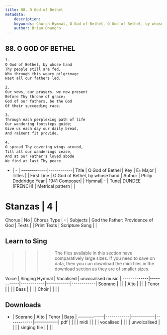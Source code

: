 ```yaml
---
title: 88. O God of Bethel
metadata:
    description: 
    keywords: Church Hymnal, O God of Bethel, O God of Bethel, by whose hand, 
    author: Brian Onang'o
---
```



## 88. O GOD OF BETHEL

```txt
1.
O God of Bethel, by whose hand 
Thy people still are fed, 
Who through this weary pilgrimage 
Hast all our fathers led. 

2.
Our vows, our prayers, we now present 
Before Thy throne of grace; 
God of our fathers, be the God 
Of their succeeding race. 

3.
Through each perplexing path of life 
Our wandering footsteps guide; 
Give us each day our daily bread, 
And raiment fit provide. 

4.
O spread Thy covering wings around, 
Till all our wanderings cease, 
And at our Father's loved abode 
We find at last Thy peace.

```

- |   -  |
-------------|------------|
Title | O God of Bethel |
Key | E♭ Major |
Titles |  |
First Line | O God of Bethel, by whose hand |
Author | Philip Doddridge
Year | 1941
Composer|  |
Hymnal|  - |
Tune| DUNDEE (FRENCH) |
Metrical pattern | |
# Stanzas | 4 |
Chorus | No |
Chorus Type | - |
Subjects | God the Father: Providence of God |
Texts |  |
Print Texts | 
Scripture Song |  |
  
## Learn to Sing

>>>> The files available in this section have comparatively large sizes. If you need to save on data, then you can download the midi files in the download section as they are of smaller sizes.

Voice |  Singing Hymnal | Vocalised | unvocalised music |
-------------|------------|------------|------------|------------|
Soprano | | | |
Alto | | | |
Tenor | | | |
Bass | | | |
Choir | | | |

## Downloads

- |  Soprano | Alto | Tenor | Bass |
-------------|------------|------------|------------|------------|
pdf | | | |
midi | | | |
vocalised | | | |
unvolcalised | | | |
singing file | | | |
  